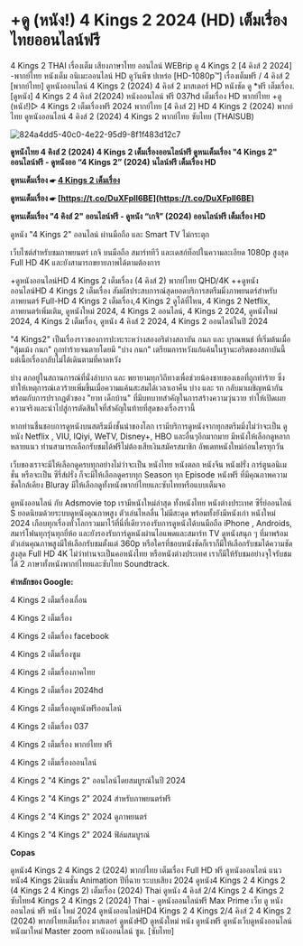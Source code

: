 # +ดู (หนัง!) 4 Kings 2 2024 (HD) เต็มเรื่อง ไทยออนไลน์ฟรี

4 Kings 2 THAI เรื่องเต็ม เสียงภาษาไทย ออนไลน์ WEBrip ดู 4 Kings 2 [4 คิงส์ 2 2024] -พากย์ไทย หนังเต็ม อนิเมะออนไลน์ HD ดูวันพีซ ปเหร่อ [HD-1080p™] เรื่องเต็มฟรี / 4 คิงส์ 2 [พากย์ไทย] ดูหนังออนไลน์ 4 Kings 2 (2024) 4 คิงส์ 2 มาสเตอร์ HD หนังชัด ดู *ฟรี เต็มเรื่อง. [ดูหนัง] 4 Kings 2 4 คิงส์ 2(2024) หนังออนไลน์ ฟรี 037hd เต็มเรื่อง HD พากย์ไทย +ดู (หนัง!)▷ 4 Kings 2 เต็มเรื่องฟรี 2024 พากย์ไทย [4 คิงส์ 2] HD 4 Kings 2 (2024) พากย์ไทย ดูหนังออนไลน์ 4 คิงส์ 2 (2024) 4 Kings 2 พากย์ไทย ซับไทย (THAISUB)

![824a4dd5-40c0-4e22-95d9-8f1f483d12c7](https://github.com/zoom4kings2/4-king-2-full-storyy/assets/173909927/8d734518-35e7-4f0d-8c55-72e86d22f1fa)

**ดูหนังไทย 4 คิงส์ 2 (2024) 4 Kings 2 เต็มเรื่องออนไลน์ฟรี ดูหนเต็มเรื่อง "4 Kings 2" ออนไลน์ฟรี - ดูหนังออ “4 Kings 2” (2024) นไลน์ฟรี เต็มเรื่อง HD**

**ดูหนเต็มเรื่อง ☛ [4 Kings 2 เต็มเรื่อง](https://t.co/DuXFpIl6BE)**

**ดูหนเต็มเรื่อง ☛ [https://t.co/DuXFpIl6BE](https://t.co/DuXFpIl6BE)**

**ดูหนเต็มเรื่อง "4 คิงส์ 2" ออนไลน์ฟรี - ดูหนัง “เกจิ” (2024) ออนไลน์ฟรี เต็มเรื่อง HD**

ดูหนัง "4 Kings 2" ออนไลน์ ผ่านมือถือ และ Smart TV ไม่กระตุก

เว็บไซต์สำหรับชมภาพยนตร์ เกจิ บนมือถือ สมาร์ททีวี และเดสก์ท็อปในความละเอียด 1080p สูงสุด Full HD 4K และยังสามารถขยายภาพได้ตามต้องการ

+ดูหนังออนไลน์HD 4 Kings 2 เต็มเรื่อง (4 คิงส์ 2) พากย์ไทย QHD/4K ++ดูหนังออนไลน์HD 4 Kings 2 เต็มเรื่อง สัมผัสประสบการณ์สุดยอดบริการสตรีมมิ่งภาพยนตร์สำหรับภาพยนตร์ Full-HD 4 Kings 2 เต็มเรื่อง,4 Kings 2 ดูได้ที่ไหน, 4 Kings 2 Netflix, ภาพยนตร์เพิ่มเติม, ดูหนังใหม่ 2024, 4 Kings 2 ออนไลน์, 4 Kings 2 2024, ดูหนังใหม่ 2024, 4 Kings 2 เต็มเรื่อง, ดูหนัง 4 คิงส์ 2 2024, 4 Kings 2 ออนไลน์ในปี 2024

"4 Kings2" เป็นเรื่องราวของการปะทะระหว่างสองอริต่างสถาบัน กนก และ บุรณพนธ์ ที่เริ่มต้นเมื่อ "ตุ้มเม้ง กนก" ถูกทำร้ายจนตายโดยมี "บ่าง กนก" เตรียมการหวังแก้แค้นในฐานะอริตของสถาบันนี้ แต่เนื้อเรื่องกลับไม่ได้เดินตามที่คาดหวัง

บ่าง ตกอยู่ในสถานการณ์ที่นั่งลำบาก และ พยายามทุกวิถีทางเพื่อช่วยน้องชายของเธอที่ถูกทำร้าย ซึ่งทำให้เหตุการณ์เลวร้ายเพิ่มขึ้นเมื่อความแค้นสะสมได้เวลาเอาคืน บ่าง และ รก กลับมาเผชิญหน้ากัน พร้อมกับการปรากฎตัวของ "ยาท เด็กบ้าน" ที่มีบทบาทสำคัญในการสร้างความวุ่นวาย ทำให้เปิดเผยความจริงและนำไปสู่การตัดสินใจที่สำคัญในท้ายที่สุดของเรื่องราวนี้

หากท่านชื่นชอบการดูหนังบนสตรีมมิ่งชั้นนำของโลก เรามีบริการดูหนังจากทุกสตรีมมิ่งไม่ว่าจะเป็น ดูหนัง Netflix , VIU, IQiyi, WeTV, Disney+, HBO และอื่นๆอีกมากมาย มีหนังให้เลือกดูหลากหลายแนว ท่านสามารถเลือกรับชมได้ฟรีไม่ต้องเสียเงินสมัครสมาชิก อัพเดทหนังใหม่ก่อนใครทุกวัน

เว็บของเราจะมีให้เลือกดูครบทุกอย่างไม่ว่าจะเป็น หนังไทย หนังตลก หนังจีน หนังฝรั่ง การ์ตูนอนิเมชั่น หรือจะเป็น ซีรี่ส์ฝรั่ง ก็จะมีให้เลือกดูครบทุก Season ทุก Episode หนังฟรี ที่มีคุณภาพความชัดใกล้เคียง Bluray มีให้เลือกดูทั้งหนังพากย์ไทยและซับไทยหรือแบบเต็มจอ

ดูหนังออนไลน์ กับ Adsmovie top เรามีหนังใหม่ล่าสุด ทั้งหนังไทย หนังต่างประเทศ ซีรี่ย์ออนไลน์ S ยอดนิยมด้วยระบบดูหนังคุณภาพสูง ตัวเล่นไหลลื่น ไม่มีสะดุด พร้อมทั้งยังมีหนังเก่า หนังใหม่ 2024 เกือบทุกเรื่องทั่วโลกรวมมาไว้ที่นี่ที่เดียวรองรับการดูหนังได้บนมือถือ iPhone , Androids, สมาร์โฟนทุกรุ่นทุกยี่ห้อ และยังรองรับการ์ดูหนังผ่านไอแพดและสมาร์ท TV ดูหนังสนุก ๆ ที่มาพร้อมตัวเล่นคุณภาพสูงมีให้เลือกรับชมตั้งแต่ 360p หรือใครที่ชอบหนังชัดก็เราก็มีให้เลือกรับชมได้ความชัดสูงสุด Full HD 4K ไม่ว่าท่านจะเป็นคอหนังไทย หรือหนังต่างประเทศ เราก็มีให้รับชมอย่างจุใจรับชมได้ 2 ภาษาทั้งหนังพากย์ไทยและซับไทย Soundtrack.

**คำหลักของ Google:**

4 Kings 2 เต็มเรื่องเถื่อน

4 Kings 2 เต็มเรื่อง

4 Kings 2 เต็มเรื่อง facebook

4 Kings 2 เต็มเรื่องซูม

4 Kings 2 เต็มเรื่องภาคไทย

4 Kings 2 เต็มเรื่อง 2024hd

4 Kings 2 เต็มเรื่องดูหนังฟรีออนไลน์

4 Kings 2 เต็มเรื่อง 037

4 Kings 2 เต็มเรื่อง พากย์ไทย ฟรี

4 Kings 2 เต็มเรื่องออนไลน์

4 Kings 2 "4 Kings 2" ออนไลน์โดยสมบูรณ์ในปี 2024

4 Kings 2 "4 Kings 2" 2024 สำหรับภาพยนตร์ฟรี

4 Kings 2 "4 Kings 2" 2024 ดูภาพยนตร์

4 Kings 2 "4 Kings 2" 2024 ฟิล์มสมบูรณ์

**Copas**

ดูหนัง4 Kings 2 4 Kings 2 (2024) พากย์ไทย เต็มเรื่อง Full HD ฟรี ดูหนังออนไลน์ แนว หนัง4 Kings 2นิเมชั่น Animation ปีที่ฉาย ระบบเสียง 2024 ดูหนัง4 Kings 2 4 Kings 2 (4 Kings 2 4 Kings 2) เต็มเรื่อง (2024) Thai ดูหนัง 4 คิงส์ 2/4 Kings 2 4 Kings 2 ซับไทย4 Kings 2 4 Kings 2 (2024) Thai - ดูหนังออนไลน์ฟรี Max Prime เว็บ ดู หนังออนไลน์ ฟรี หนัง ใหม่ 2024 ดูหนังออนไลน์HD4 Kings 2 4 Kings 2/4 คิงส์ 2 4 Kings 2 (2024) พากย์ไทยเต็มเรื่อง มาสเตอร์ ดูหนังHD ดูหนังใหม่ หนัง ดูหนังฟรี ดูหนังเว็บดูหนังออนไลน์ หนังมาใหม่ Master zoom หนังออนไลน์ ซูม. [ซับไทย]
